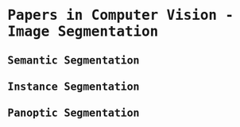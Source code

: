 <span style="font-family:monospace">

# Papers in Computer Vision - Image Segmentation

## Semantic Segmentation

## Instance Segmentation

## Panoptic Segmentation
